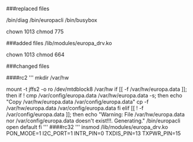 ###replaced files

/bin/diag
/bin/europacli
/bin/busybox

chown 1013
chmod 775


###added files
/lib/modules/europa_drv.ko

chown 1013
chmod 664

###changed files

####rc2
'''
mkdir /var/hw

mount -t jffs2 -o ro /dev/mtdblock8 /var/hw
if [[ -f /var/hw/europa.data ]]; then
	if ! cmp /var/config/europa.data /var/hw/europa.data -s; then
                echo "Copy /var/hw/europa.data /var/config/europa.data"
                cp -f /var/hw/europa.data /var/config/europa.data
	fi
elif [[ ! -f  /var/config/europa.data ]]; then
    echo "Warning: File /var/hw/europa.data nor /var/config/europa.data doesn't exist!!!. Generating."
    /bin/europacli open default
fi
'''
####rc32
'''
insmod /lib/modules/europa_drv.ko PON_MODE=1 I2C_PORT=1 INTR_PIN=0 TXDIS_PIN=13 TXPWR_PIN=15